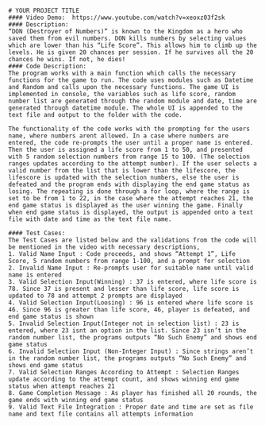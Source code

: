     # YOUR PROJECT TITLE
    #### Video Demo:  https://www.youtube.com/watch?v=xeoxz03f2sk
    #### Description:
    “DON (Destroyer of Numbers)” is known to the Kingdom as a hero who saved them from evil numbers. DON kills numbers by selecting values which are lower than his “Life Score”. This allows him to climb up the levels. He is given 20 chances per session. If he survives all the 20 chances he wins. If not, he dies!
    #### Code Description:
    The program works with a main function which calls the necessary functions for the game to run. The code uses modules such as Datetime and Random and calls upon the necessary functions. The game UI is implemented in console, the variables such as life score, random number list are generated through the random module and date, time are generated through datetime module. The whole UI is appended to the text file and output to the folder with the code.

    The functionality of the code works with the prompting for the users name, where numbers arent allowed. In a case where numbers are entered, the code re-prompts the user until a proper name is entered. Then the user is assigned a life score from 1 to 50, and presented with 5 random selection numbers from range 15 to 100. (The selection ranges updates according to the attempt number). If the user selects a valid number from the list that is lower than the lifescore, the lifescore is updated with the selection numbers, else the user is defeated and the program ends with displaying the end game status as losing. The repeating is done through a for loop, where the range is set to be from 1 to 22, in the case where the attempt reaches 21, the end game status is displayed as the user winning the game. Finally when end game status is displayed, the output is appended onto a text file with date and time as the text file name.

    #### Test Cases:
    The Test Cases are listed below and the validations from the code will be mentioned in the video with necessary descriptions,
    1. Valid Name Input : Code proceeds, and shows “Attempt 1”, Life Score, 5 random numbers from range 1-100, and a prompt for selection
    2. Invalid Name Input : Re-prompts user for suitable name until valid name is entered
    3. Valid Selection Input(Winning) : 37 is entered, where life score is 78. Since 37 is present and lesser than life score, life score is updated to 78 and attempt 2 prompts are displayed
    4. Valid Selection Input(Loosing) : 96 is entered where life score is 46. Since 96 is greater than life score, 46, player is defeated, and end game status is shown
    5. Invalid Selection Input(Integer not in selection list) : 23 is entered, where 23 isnt an option in the list. Since 23 isn’t in the random number list, the programs outputs “No Such Enemy” and shows end game status
    6. Invalid Selection Input (Non-Integer Input) : Since strings aren’t in the random number list, the programs outputs “No Such Enemy” and shows end game status
    7. Valid Selection Ranges According to Attempt : Selection Ranges update according to the attempt count, and shows winning end game status when attempt reaches 21
    8. Game Completion Message : As player has finished all 20 rounds, the game ends with winning end game status
    9. Valid Text File Integration : Proper date and time are set as file name and text file contains all attempts information

     

